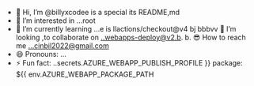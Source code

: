- 👋 Hi, I’m @billyxcodee is a special its README,md
- 👀 I’m interested in ...root      
- 🌱 I’m currently learning ...e is   llactions/checkout@v4                                bj bbbvv 💞️ I’m looking ,to collaborate on ..webapps-deploy@v2.b.                      b.
  😎  How to reach me ...cinbil2022@gmail.com
- 😄 Pronouns: ...
- ⚡ Fun fact: ..secrets.AZURE_WEBAPP_PUBLISH_PROFILE }}
        package: ${{ env.AZURE_WEBAPP_PACKAGE_PATH

<!---
billyxcode/billyxcode is a ✨ special ✨ repository because its `README.md` (this file) appears on your GitHub profile.
You can click the Preview link to take a look at your changes.
--->
